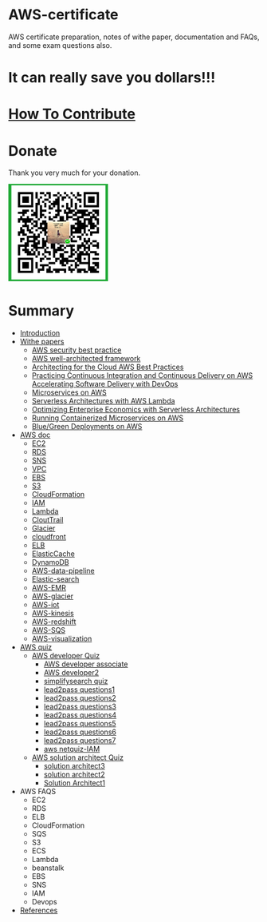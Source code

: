 # AWS-certificate

AWS certificate preparation, notes of withe paper, documentation and FAQs, and some exam questions also.

# **It can really save you dollars!!!**

# [How To Contribute](contribute.md)

# **Donate**

Thank you very much for your donation.

![](/assets/mywebchat.png)

# Summary

* [Introduction](README.md)
* [Withe papers](withe-papers.md)
  * [AWS security best practice](withe-papers/aws-security-best-practice.md)
  * [AWS well-architected framework](withe-papers/aws-well-architected-framework.md)
  * [Architecting for the Cloud AWS Best Practices](withe-papers/architecting-for-the-cloud-aws-best-practices.md)
  * [Practicing Continuous Integration and Continuous Delivery on AWS Accelerating Software Delivery with DevOps](withe-papers/practicing-continuous-integration-and-continuous-delivery-on-aws-accelerating-software-delivery-with-devops.md)
  * [Microservices on AWS](withe-papers/microservices-on-aws.md)
  * [Serverless Architectures with AWS Lambda](withe-papers/serverless-architectures-with-aws-lambda.md)
  * [Optimizing Enterprise Economics with Serverless Architectures](withe-papers/optimizing-enterprise-economics-with-serverless-architectures.md)
  * [Running Containerized Microservices on AWS](withe-papers/running-containerized-microservices-on-aws.md)
  * [Blue/Green Deployments on AWS](withe-papers/bluegreen-deployments-on-aws.md)
* [AWS doc](aws-doc.md)
  * [EC2](ec2.md)
  * [RDS](rds.md)
  * [SNS](sns.md)
  * [VPC](vpc.md)
  * [EBS](ebs.md)
  * [S3](s3.md)
  * [CloudFormation](cloudformation.md)
  * [IAM](iam.md)
  * [Lambda](lambda.md)
  * [CloutTrail](clouttrail.md)
  * [Glacier](glacier.md)
  * [cloudfront](cloudfront.md)
  * [ELB](elb.md)
  * [ElasticCache](elasticcache.md)
  * [DynamoDB](bigdata-specialty/dynamodb.md)
  * [AWS-data-pipeline](bigdata-specialty/aws_data_pipeline.md)
  * [Elastic-search](bigdata-specialty/elasticsearch.md)
  * [AWS-EMR](bigdata-specialty/emr.md)
  * [AWS-glacier](bigdata-specialty/glacier.md)
  * [AWS-iot](bigdata-specialty/iot.md)
  * [AWS-kinesis](bigdata-specialty/kinesis.md)
  * [AWS-redshift](bigdata-specialty/redshift.md)
  * [AWS-SQS](bigdata-specialty/sqs.md)
  * [AWS-visualization](bigdata-specialty/visualization.md)
* [AWS quiz](aws-quiz.md)
  * [AWS developer Quiz](aws-developer-quiz.md)
    * [AWS developer associate](aws-developer-associate.md)
    * [AWS developer2](aws-developer2.md)
    * [simplifysearch quiz](simplifysearch-quiz.md)
    * [lead2pass questions1](lead2pass-questions.md)
    * [lead2pass questions2](lead2pass-questions2.md)
    * [lead2pass questions3](lead2pass-questions3.md)
    * [lead2pass questions4](lead2pass-questions4.md)
    * [lead2pass questions5](lead2pass-questions5.md)
    * [lead2pass questions6](lead2pass-questions6.md)
    * [lead2pass questions7](lead2pass-questions7.md)
    * [aws netquiz-IAM](aws-netquiz-iam.md)
  * [AWS solution architect Quiz](aws-solution-architect-quiz.md)
    * [solution architect3](solution-architect3.md)
    * [solution architect2](solution-architect2.md)
    * [Solution Architect1](test1.md)
* AWS FAQS
  * EC2
  * RDS
  * ELB
  * CloudFormation
  * SQS
  * S3
  * ECS
  * Lambda
  * beanstalk
  * EBS
  * SNS
  * IAM
  * Devops
* [References](references.md)



